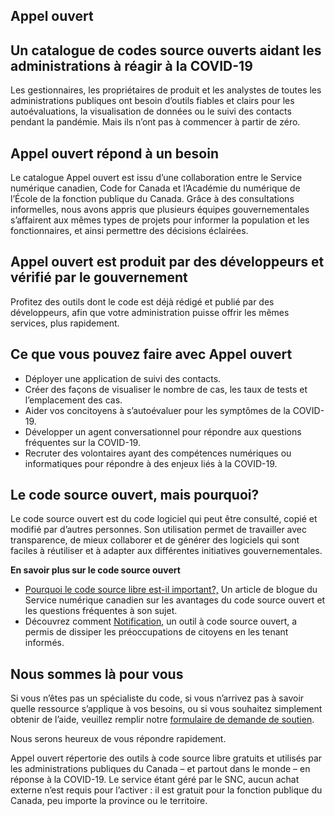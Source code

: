 ## Appel ouvert

## Un catalogue de codes source ouverts aidant les administrations à réagir à la COVID-19
Les gestionnaires, les propriétaires de produit et les analystes de toutes les administrations publiques ont besoin d’outils fiables et clairs pour les autoévaluations, la visualisation de données ou le suivi des contacts pendant la pandémie. Mais ils n’ont pas à commencer à partir de zéro.

## Appel ouvert répond à un besoin
Le catalogue Appel ouvert est issu d’une collaboration entre le Service numérique canadien, Code for Canada et l’Académie du numérique de l’École de la fonction publique du Canada. Grâce à des consultations informelles, nous avons appris que plusieurs équipes gouvernementales s’affairent aux mêmes types de projets pour informer la population et les fonctionnaires, et ainsi permettre des décisions éclairées.

## Appel ouvert est produit par des développeurs et vérifié par le gouvernement
Profitez des outils dont le code est déjà rédigé et publié par des développeurs, afin que votre administration puisse offrir les mêmes services, plus rapidement.

## Ce que vous pouvez faire avec Appel ouvert
* Déployer une application de suivi des contacts.
* Créer des façons de visualiser le nombre de cas, les taux de tests et l’emplacement des cas.
* Aider vos concitoyens à s’autoévaluer pour les symptômes de la COVID-19.
* Développer un agent conversationnel pour répondre aux questions fréquentes sur la COVID-19.
* Recruter des volontaires ayant des compétences numériques ou informatiques pour répondre à des enjeux liés à la COVID-19.

## Le code source ouvert, mais pourquoi?
Le code source ouvert est du code logiciel qui peut être consulté, copié et modifié par d’autres personnes. Son utilisation permet de travailler avec transparence, de mieux collaborer et de générer des logiciels qui sont faciles à réutiliser et à adapter aux différentes initiatives gouvernementales.

**En savoir plus sur le code source ouvert**
* [Pourquoi le code source libre est-il important?,](https://numerique.canada.ca/2020/02/24/pourquoi-le-code-source-libre-est-il-important/) Un article de blogue du Service numérique canadien sur les avantages du code source ouvert et les questions fréquentes à son sujet.
* Découvrez comment [Notification](https://numerique.canada.ca/2019/11/26/on-vous-pr%C3%A9sente-notification/), un outil à code source ouvert, a permis de dissiper les préoccupations de citoyens en les tenant informés.

## Nous sommes là pour vous
Si vous n’êtes pas un spécialiste du code, si vous n’arrivez pas à savoir quelle ressource s’applique à vos besoins, ou si vous souhaitez simplement obtenir de l’aide, veuillez remplir notre [formulaire de demande de soutien](https://forms.gle/APQHqw9cU8ZbXWa68).

Nous serons heureux de vous répondre rapidement.

Appel ouvert répertorie des outils à code source libre gratuits et utilisés par les administrations publiques du Canada – et partout dans le monde – en réponse à la COVID-19. Le service étant géré par le SNC, aucun achat externe n’est requis pour l’activer : il est gratuit pour la fonction publique du Canada, peu importe la province ou le territoire.
